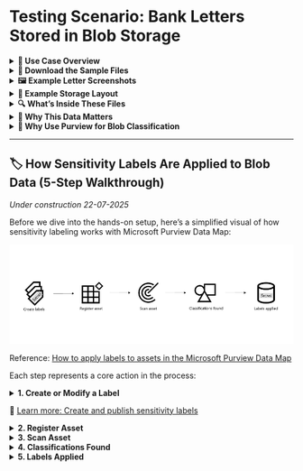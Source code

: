 # Testing Scenario: Bank Letters Stored in Blob Storage

<details>
<summary><strong>📘 Use Case Overview</strong></summary>

In this demonstration, we're simulating a scenario at a fictional bank that processes two types of customer letters weekly:

- **Loan Approval Letters** – confirming amounts granted
- **Debt Collection Letters** – follow-ups on missed payments

For audit and recordkeeping purposes, these letters are stored as `.docx` files in **Azure Blob Storage**, using filenames like:

- `Loan_Confirmation_502312665.docx`  
- `Debt_Collection_456055719.docx`

100s/1000s/millions of the files stored together amount to [**unstructured data**](https://en.wikipedia.org/wiki/Unstructured_data) in Azure, making them ideal candidates for classification using **Microsoft Purview Data Map**. 

</details>

<details>
<summary><strong>📎 Download the Sample Files</strong></summary>

You can download the sample files used in this scenario:

**[⬇ Download dummy_data_azure_blob_storage.zip](https://github.com/rodneymhungu/purview-protect-azure-fabric/blob/main/purview-protect-azure-fabric/dummy-files/dummy_data_azure_blob_storage.zip)**  
_This ZIP contains the `.docx` files used in this Blob Storage classification simulation._

</details>

<details>
<summary><strong>🖼️ Example Letter Screenshots</strong></summary>

These are the sample documents:

- **Loan Confirmation Letter**  
  ![Loan Confirmation Letter](../docs/images/loan_confirmation_letter.png)

- **Debt Collection Letter**  
  ![Debt Collection Letter](../docs/images/debt_collection_letter.png)

</details>

<details>
<summary><strong>📂 Example Storage Layout</strong></summary>

The files are uploaded into an [Azure Blob Storage](https://learn.microsoft.com/en-us/azure/storage/blobs/storage-blobs-introduction) container. Example view:

![Blob Storage Screenshot](../docs/images/blob_storage.png)

</details>

<details>
<summary><strong>🔍 What’s Inside These Files</strong></summary>

Each `.docx` file contains a mix of business and sensitive data:

| **Data Type**            | **Example**                                        |
|--------------------------|----------------------------------------------------|
| Recipient Information    | Full name, home address                            |
| Account Identifiers      | IBANs, relationship or reference numbers           |
| Sensitive Identifiers    | BSN (Dutch Social Security Number), passport number |
| Financial Data           | Loan amount, debt owed                             |
| Letter Type Metadata     | Letter date, document layout, letter type          |

</details>

<details>
<summary><strong>🎯 Why This Data Matters</strong></summary>

From an analytics standpoint, this data offers value:

- Correlating **loan sizes** to **postal codes**
- Tracking **collection rates** over time
- Understanding customer behavior through text patterns

However, it also contains **regulated** and **personal** data:

- IBANs and BSNs must be handled per GDPR and internal policies
- Analysts typically require **aggregated** results, not identifiers
- Unprotected access risks **data leakage**

This balance between usability and privacy makes it a prime candidate for classification and sensitivity labeling.

</details>

<details>
<summary><strong>🔐 Why Use Purview for Blob Classification</strong></summary>

With **Microsoft Purview**, you can:

- **Classify files in Blob Storage** by scanning for patterns like:
  - IBANs
  - BSNs
  - Passport numbers
- Automatically **apply sensitivity labels** like:
  - “Confidential – Employees Only”
  - “Highly Confidential – Financial”
- Feed this metadata into:
  - **Microsoft Fabric** for secure analytics
  - **Microsoft 365** for labeling consistency when analytics is used in workplace tools like Excel and Powerpoint to communicate to broader audiences

This ensures:
- Consistent policy enforcement
- Audit readiness
- Access control and protection across services

</details>

---
## 🏷️ How Sensitivity Labels Are Applied to Blob Data (5-Step Walkthrough)

_Under construction 22-07-2025_

Before we dive into the hands-on setup, here’s a simplified visual of how sensitivity labeling works with Microsoft Purview Data Map:

![Labeling process diagram](../docs/images/labelling-process-diagram.png)

Reference: [How to apply labels to assets in the Microsoft Purview Data Map](https://learn.microsoft.com/en-us/purview/data-map-sensitivity-labels#how-to-apply-labels-to-assets-in-the-microsoft-purview-data-map) 

Each step represents a core action in the process:

<details>
<summary><strong>1. Create or Modify a Label</strong></summary>

If you already have an existing sensitivity label taxonomy, you can jump right into modifying one. Otherwise, create a new label from scratch using Microsoft Purview’s built-in wizard.

Examples:
- “Confidential – Employees Only”
- “Highly Confidential – Financial”

For labels to work across Azure and Microsoft 365, make sure they are:
- Published via a **Label Policy**

---

### (a) Go to the Sensitivity Labels menu

Open the Microsoft Purview portal → scroll to the **Data Security** section → click on **Information Protection**.

📸 Screenshot: Microsoft Purview homepage → Information Protection section  
![Microsoft Purview portal](../docs/images/1.%20microsoft-purview-portal.png)

📸 Screenshot: Data Security section with Information Protection card  
![Data Security card](../docs/images/2.%20Data%20Security%20Section%20of%20Purview%20Portal.png)

If you don’t see the card, click **View all solutions**.  
If the menu is completely missing, you may not have the right permissions. [Check Microsoft Docs](https://learn.microsoft.com/en-us/microsoft-365/compliance/sensitivity-labels#permissions)

---

### (b) Create or Edit a Sensitivity Label

- To **create** a new label → click **+ Create a label**
- To **edit** an existing one → click the **...** next to the label name and choose **Edit**

📸 Screenshot: "Create label" wizard entry point  
![Create label](../docs/images/3.%20Create%20a%20label%20information%20protection.png)

📸 Screenshot: Context menu with edit option  
![Edit label option](../docs/images/4.%20edit%20label.png)

---

### (c) Define Basic Label Details

Enter:

- **Name** (internal)
- **Display name** (user-facing)
- **Description for users**
- (Optional) Color, priority, or admin notes

📸 Screenshot: Basic label metadata form  
![Label details](../docs/images/5.%20provide%20basic%20details%20of%20label.png)

---

### (d) Set the Scope

Enable **Files & other data assets** to ensure this label applies to Azure and Microsoft Fabric.

📸 Screenshot: Scope selection interface  
![Label scope](../docs/images/6.%20define%20the%20scope%20for%20this%20label%20-%20files%20&%20other%20data%20assets.png)

---

### (e) Configure File-Level Access Controls

Control who can open files with this label. Options include:

- Encryption
- User/group-based permissions
- Expiration dates
- Offline access controls

📸 Screenshot: Access control settings  
![Access control settings](../docs/images/7.%20control%20who%20has%20access%20to%20these%20files.png)

📸 Screenshot: Assigning permissions  
![Assign permissions](../docs/images/8.%20assign%20the%20permissions%20immedialy%20when%20labelling%20the%20assets%20and%20items.png)

---

### (f) Configure Protection for Groups & Sites (Optional)

If you selected **Groups & sites** in your scope, set:

- Privacy: Public or private
- Sharing: Internal vs external user access
- Meeting/Team settings

📸 Screenshot: Groups & Sites settings  
![Groups & sites settings](../docs/images/9.%20Define%20protection%20settings%20for%20groups%20and%20sites%20-%20relevant%20when%20items%20get%20ingested%20into%20an%20excel%20spreadsheet.png)

📸 Screenshot: External user access controls  
![External user access](../docs/images/10.%20external%20user%20access.png)

---

### (g) External Sharing & Conditional Access (Optional)

Use **Microsoft Entra Conditional Access** to control external or unmanaged device access to SharePoint or Teams sites labeled with this label.

📸 Screenshot: Conditional Access configuration  
![Conditional access](../docs/images/11.%20external%20sharing%20and%20conditional%20access%20setting.png)

---

### (h) Review and Save

Summarize all settings before clicking **Save label**.

📸 Screenshot: Final label review screen  
![Review and save label](../docs/images/12.%20reviewing%20your%20settings.png)

---

### 🧠 Quick Tip: Label Priority Matters

If more than one label can apply to an item, the highest-priority label will be enforced.  
Return to the Sensitivity Labels overview and click **Reorder** to adjust priorities.

</details>



🔗 [Learn more: Create and publish sensitivity labels](https://learn.microsoft.com/en-us/microsoft-365/compliance/sensitivity-labels)
</details>

<details>
<summary><strong>2. Register Asset</strong></summary>

Connect your Azure Blob Storage account to Microsoft Purview Data Map.

This step involves:
- Registering the **data source** (e.g. the storage account)
- Adding a **scan rule set** to define what Purview should look for

🔗 [Register and scan Azure Blob Storage](https://learn.microsoft.com/en-us/purview/register-blob-storage)
</details>

<details>
<summary><strong>3. Scan Asset</strong></summary>

Trigger a **scan** on the registered asset. Purview will inspect the contents of your `.docx` files in Blob Storage.

The scan uses:
- **Built-in** or **custom classification rules**
- Regex patterns and keyword dictionaries

You can schedule recurring scans or run them ad hoc.

🔗 [Configure and run scans](https://learn.microsoft.com/en-us/purview/create-scan)
</details>

<details>
<summary><strong>4. Classifications Found</strong></summary>

After scanning, Purview identifies **sensitive data types** such as:

- BSNs (Dutch Social Security Numbers)
- IBANs (Bank Account Numbers)
- Passport Numbers

These are visible in the **classification results** tab for each asset.

🔗 [Supported classification types](https://learn.microsoft.com/en-us/purview/data-map-classification-supported-list)
</details>

<details>
<summary><strong>5. Labels Applied</strong></summary>

Based on the classification results and your auto-labeling policy:

- A sensitivity label is applied **as metadata** to the Blob file or container
- This label can later be visualized in Microsoft Fabric and honored in downstream systems

The result:
- Consistent enforcement
- Audit trail
- Integration into your compliance and analytics workflows

🔗 [Apply labels in Data Map](https://learn.microsoft.com/en-us/purview/data-map-sensitivity-labels-apply)
</details>



